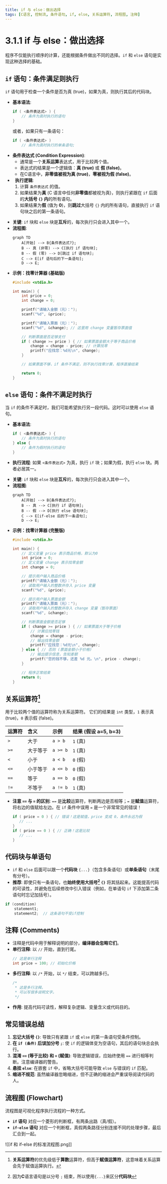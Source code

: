 ```yaml
---
title: if 与 else：做出选择
tags: [C语言, 控制流, 条件语句, if, else, 关系运算符, 流程图, 注释]
---
```


# 3.1.1 if 与 else：做出选择

程序不仅能执行顺序的计算，还能根据条件做出不同的选择。`if` 和 `else` 语句是实现这种选择的基础。

## `if` 语句：条件满足则执行

`if` 语句用于检查一个条件是否为真 (true)，如果为真，则执行其后的代码块。

-   **基本语法**:
    ```c
    if ( <条件表达式> ) {
        // 条件为真时执行的语句
    }
    ```
    或者，如果只有一条语句：
    ```c
    if ( <条件表达式> )
        // 条件为真时执行的单条语句;
    ```
-   **条件表达式 (Condition Expression)**:
    -   通常是一个**关系运算**表达式，用于比较两个值。
    -   表达式的结果是一个逻辑值：**真 (true)** 或 **假 (false)**。
    -   在C语言中，**非零值被视为真 (true)**，**零被视为假 (false)**。
-    **执行逻辑**:
    1.  计算 `条件表达式` 的值。
    2.  如果结果为**真** (C 语言中任何**非零值**都被视为真)，则执行紧跟在 `if` 后面的**大括号 `{}` 内**的所有语句。
    3.  如果结果为**假** (值为 **0**)，则**跳过**大括号 `{}` 内的所有语句，直接执行 `if` 语句块之后的第一条语句。
*   **关键**: `if` 块和 `else` 块是**互斥**的，每次执行只会进入其中一个。
*   **流程图**:
    ```mermaid
    graph TD
        A[开始] --> B{条件表达式?};
        B -- 真 (非零) --> C[执行 if 语句块];
        B -- 假 (零) --> D[跳过 if 语句块];
        C --> E[if 语句后的下一条语句];
        D --> E;
    ```
-   **示例：找零计算器 (基础版)**
    ```c
    #include <stdio.h>

    int main() {
        int price = 0;
        int change = 0;

        printf("请输入金额（元）：");
        scanf("%d", &price);

        printf("请输入票面（元）：");
        scanf("%d", &change); // 这里用 change 变量暂存票面值

        // 判断票面是否足够支付
        if ( change >= price ) { // 如果票面金额大于等于商品价格
            change = change - price; // 计算找零
            printf("应找您：%d元\n", change);
        }

        // 如果票面不够，if 条件不满足，则不执行找零计算，程序直接结束

        return 0;
    }
    ```

## `else` 语句：条件不满足时执行

当 `if` 的条件不满足时，我们可能希望执行另一段代码。这时可以使用 `else` 语句。

-   **基本语法**:
    ```c
    if ( <条件表达式> ) {
        // 条件为真时执行的语句
    } else {
        // 条件为假时执行的语句
    }
    ```
-   **执行流程**: 如果 `<条件表达式>` 为真，执行 `if` 块；如果为假，执行 `else` 块。两者必居其一。
*   **关键**: `if` 块和 `else` 块是**互斥**的，每次执行只会进入其中一个。
*   **流程图**:
    ```mermaid
    graph TD
        A[开始] --> B{条件表达式?};
        B -- 真 --> C[执行 if 语句块];
        B -- 假 --> D[执行 else 语句块];
        C --> E[if-else 后的下一条语句];
        D --> E;
    ```
-   **示例：找零计算器 (完整版)**
    ```c
    #include <stdio.h>

    int main() {
        // 定义变量 price 表示商品价格，默认为0
        int price = 0;
        // 定义变量 change 表示找零金额
        int change = 0;

        // 提示用户输入商品价格
        printf("请输入金额（元）：");
        // 读取用户输入的整数并存入 price 变量
        scanf("%d", &price);

        // 提示用户输入票面金额
        printf("请输入票面（元）：");
        // 读取用户输入的整数并存入 change 变量（暂存票面）
        scanf("%d", &change);

        // 判断票面金额是否足够
        if ( change >= price ) { // 如果票面大于等于价格
            // 计算应找零钱
            change = change - price;
            // 输出找零金额
            printf("应找您：%d元\n", change);
        } else { // 否则 (票面金额小于价格)
            // 输出提示信息，告知差额
            printf("您的钱不够，还差 %d 元。\n", price - change);
        }

        // 程序正常结束
        return 0;
    }
    ```

## 关系运算符[^1]

用于比较两个值的运算符称为关系运算符。
它们的结果是 `int` 类型，`1` 表示真 (true)，`0` 表示假 (false)。

| 运算符 | 含义         | 示例        | 结果 (假设 a=5, b=3) |
| :----- | :----------- | :---------- | :-------------------- |
| `>`    | 大于         | `a > b`     | `1` (真)              |
| `>=`   | 大于等于     | `a >= b`    | `1` (真)              |
| `<`    | 小于         | `a < b`     | `0` (假)              |
| `<=`   | 小于等于     | `a <= b`    | `0` (假)              |
| `==`   | 等于         | `a == b`    | `0` (假)              |
| `!=`   | 不等于       | `a != b`    | `1` (真)              |

-   **注意 `==` 与 `=` 的区别**: `==` 是**比较**运算符，判断两边是否相等；`=` 是**赋值**运算符，将右边的值赋给左边。在 `if` 条件中误用 `=` 是一个非常常见的错误！
    ```c
    if ( price = 0 ) { // 错误！这是赋值，price 变成 0，条件永远为假
       // ...
    }
    if ( price == 0 ) { // 正确！这是比较
       // ...
    }
    ```

## 代码块与单语句

-   `if` 和 `else` 后面可以跟一个**代码块** `{...}`（包含多条语句）或**单条语句**（末尾有分号）。
-   **推荐**: 即使只有一条语句，也**始终使用大括号[^2] `{}`** 将其括起来。这能提高代码的可读性，并避免在后续修改中引入错误（例如，在单语句 `if` 下添加第二条语句时忘记加括号）。
```C
if (condition)
    statement1;
    statement2;  // 这条语句不受if控制
```

## 注释 (Comments)

-   注释是代码中用于解释说明的部分，**编译器会忽略它们**。
-   **单行注释**: 以 `//` 开始，直到行尾。
    ```c
    // 这是单行注释
    int price = 100; // 初始化价格
    ```
-   **多行注释**: 以 `/*` 开始，以 `*/` 结束，可以跨越多行。
    ```c
    /*
     * 这是多行注释。
     * 可以写很多说明文字。
     */
    ```
-   **作用**: 提高代码可读性，解释复杂逻辑、变量含义或代码目的。

## 常见错误总结

1.  **忘记大括号 `{}`**: 导致只有紧跟 `if` 或 `else` 的第一条语句受条件控制。
2.  **在 `if (条件)` 后误加分号 `;`**: 使 `if` 的逻辑体变为空语句，其后的语句块总会执行。
3.  **混淆 `==` (等于比较) 和 `=` (赋值)**: 导致逻辑错误，应始终使用 `==` 进行相等判断。注意编译器的警告。
4.  **悬挂 `else`**: 在嵌套 `if` 中，省略大括号可能导致 `else` 与错误的 `if` 匹配。
5.  **缩进不规范**: 虽然编译器忽略缩进，但不正确的缩进会严重误导阅读代码的人。

## 流程图 (Flowchart)

流程图是可视化程序执行流程的一种方式。
-   **`if` 语句** 对应一个菱形的判断框，有两条出路（真/假）。
-   **`if-else` 语句** 对应一个判断框，真假两条路径分别连接不同的处理步骤，最后汇合到一起。


![[if 和 if-else 的标准流程图.png]]

[^1]: **关系运算符**的优先级低于**算数**运算符，但高于**赋值运算符**，这意味着关系运算会先于赋值运算执行。

[^2]: 因为**C**语言语句是以分号 `;` 结束，所以使用`{...}`来区分**代码块**
